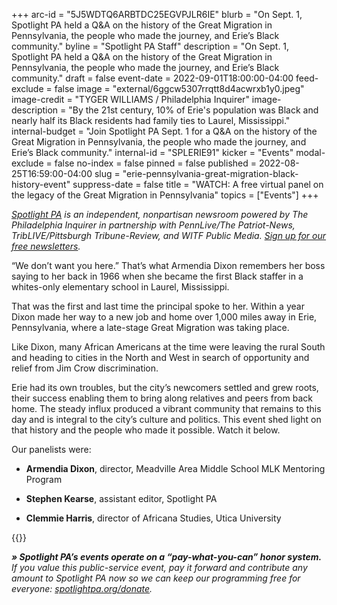 +++
arc-id = "5J5WDTQ6ARBTDC25EGVPJLR6IE"
blurb = "On Sept. 1, Spotlight PA held a Q&A on the history of the Great Migration in Pennsylvania, the people who made the journey, and Erie’s Black community."
byline = "Spotlight PA Staff"
description = "On Sept. 1, Spotlight PA held a Q&A on the history of the Great Migration in Pennsylvania, the people who made the journey, and Erie’s Black community."
draft = false
event-date = 2022-09-01T18:00:00-04:00
feed-exclude = false
image = "external/6ggcw5307rrqtt8d4acwrxb1y0.jpeg"
image-credit = "TYGER WILLIAMS / Philadelphia Inquirer"
image-description = "By the 21st century, 10% of Erie's population was Black and nearly half its Black residents had family ties to Laurel, Mississippi."
internal-budget = "Join Spotlight PA Sept. 1 for a Q&A on the history of the Great Migration in Pennsylvania, the people who made the journey, and Erie’s Black community."
internal-id = "SPLERIE91"
kicker = "Events"
modal-exclude = false
no-index = false
pinned = false
published = 2022-08-25T16:59:00-04:00
slug = "erie-pennsylvania-great-migration-black-history-event"
suppress-date = false
title = "WATCH: A free virtual panel on the legacy of the Great Migration in Pennsylvania"
topics = ["Events"]
+++

<a href="https://www.spotlightpa.org/"><i>Spotlight PA</i></a><i> is an independent, nonpartisan newsroom powered by The Philadelphia Inquirer in partnership with PennLive/The Patriot-News, TribLIVE/Pittsburgh Tribune-Review, and WITF Public Media. </i><a href="https://www.spotlightpa.org/newsletters"><i>Sign up for our free newsletters</i></a><i>.</i>

“We don’t want you here.” That’s what Armendia Dixon remembers her boss saying to her back in 1966 when she became the first Black staffer in a whites-only elementary school in Laurel, Mississippi.

That was the first and last time the principal spoke to her. Within a year Dixon made her way to a new job and home over 1,000 miles away in Erie, Pennsylvania, where a late-stage Great Migration was taking place.

Like Dixon, many African Americans at the time were leaving the rural South and heading to cities in the North and West in search of opportunity and relief from Jim Crow discrimination.

Erie had its own troubles, but the city’s newcomers settled and grew roots, their success enabling them to bring along relatives and peers from back home. The steady influx produced a vibrant community that remains to this day and is integral to the city’s culture and politics. This event shed light on that history and the people who made it possible. Watch it below.

Our panelists were:

- <b>Armendia Dixon</b>, director, Meadville Area Middle School MLK Mentoring Program

- <b>Stephen Kearse</b>, assistant editor, Spotlight PA

- <b>Clemmie Harris</b>, director of Africana Studies, Utica University

{{<youtube fFTREdl7fSw>}}

<i><b>» Spotlight PA’s events operate on a “pay-what-you-can” honor system.</b></i><i> If you value this public-service event, pay it forward and contribute any amount to Spotlight PA now so we can keep our programming free for everyone: </i><a href="https://www.spotlightpa.org/donate"><i>spotlightpa.org/donate</i></a><i>.</i>
